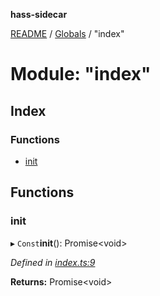 **hass-sidecar**

[README](../README.md) / [Globals](../globals.md) / "index"

# Module: "index"

## Index

### Functions

* [init](_index_.md#init)

## Functions

### init

▸ `Const`**init**(): Promise\<void>

*Defined in [index.ts:9](https://github.com/danitetus/hass-sidecar/blob/62f2674/src/index.ts#L9)*

**Returns:** Promise\<void>

